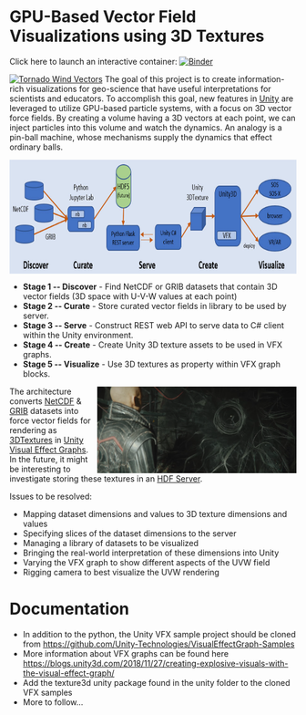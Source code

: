 # GPU-Based Vector Field Visualizations using 3D Textures 

Click here to launch an interactive container: [![Binder](https://mybinder.org/badge_logo.svg)](https://mybinder.org/v2/gh/Hackshaven/vector-visualizations/master?filepath=Tornado%20NetCDF.ipynb)

[![Tornado Wind Vectors](https://i.vimeocdn.com/video/895238823.jpg)](https://vimeo.com/419597137/0aef4ad5d8 "Tornado Wind Vectors")
The goal of this project is to create information-rich visualizations for geo-science that have useful interpretations for scientists and educators. To accomplish this goal, new features in [Unity](https://unity.com/) are leveraged to utilize GPU-based particle systems, with a focus on 3D vector force fields. By creating a volume having a 3D vectors at each point, we can inject particles into this volume and watch the dynamics. An analogy is a pin-ball machine, whose mechanisms supply the dynamics that effect ordinary balls. 

<img align="center" width="800" height="200" src="VizPipeline.jpg">

* **Stage 1 -- Discover** - Find NetCDF or GRIB datasets that contain 3D vector fields (3D space with U-V-W values at each point)
* **Stage 2 -- Curate** - Store curated vector fields in library to be used by server. 
* **Stage 3 -- Serve** - Construct REST web API to serve data to C# client within the Unity environment. 
* **Stage 4 -- Create** - Create Unity 3D texture assets to be used in VFX graphs.
* **Stage 5 -- Visualize** - Use 3D textures as property within VFX graph blocks. 

<img src="unity-vfx.png" align="right" width="350">

The architecture converts [NetCDF](https://www.unidata.ucar.edu/software/netcdf/) & [GRIB](https://en.wikipedia.org/wiki/GRIB) datasets into force vector fields for rendering as [3DTextures](https://docs.unity3d.com/Manual/class-Texture3D.html) in [Unity Visual Effect Graphs](https://unity.com/visual-effect-graph). In the future, it might be interesting to investigate storing these textures in an [HDF Server](https://s3.amazonaws.com/hdfgroup/docs/HDFServer_SciPy2015.pdf).

Issues to be resolved:

* Mapping dataset dimensions and values to 3D texture dimensions and values
* Specifying slices of the dataset dimensions to the server
* Managing a library of datasets to be visualized
* Bringing the real-world interpretation of these dimensions into Unity
* Varying the VFX graph to show different aspects of the UVW field
* Rigging camera to best visualize the UVW rendering

# Documentation

- In addition to the python, the Unity VFX sample project should be cloned from https://github.com/Unity-Technologies/VisualEffectGraph-Samples
- More information about VFX graphs can be found here https://blogs.unity3d.com/2018/11/27/creating-explosive-visuals-with-the-visual-effect-graph/
- Add the texture3d unity package found in the unity folder to the cloned VFX samples
- More to follow...
